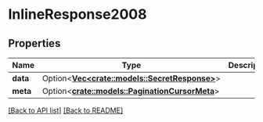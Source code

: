 # InlineResponse2008

## Properties

Name | Type | Description | Notes
------------ | ------------- | ------------- | -------------
**data** | Option<[**Vec&lt;crate::models::SecretResponse&gt;**](SecretResponse.md)> |  | 
**meta** | Option<[**crate::models::PaginationCursorMeta**](PaginationCursorMeta.md)> |  | 

[[Back to API list]](../README.md#documentation-for-api-endpoints) [[Back to README]](../README.md)


